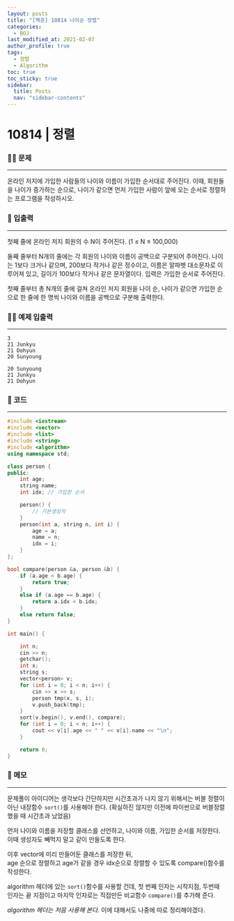 ```yaml
---
layout: posts
title: "[백준] 10814 나이순 정렬"
categories:
  - BOJ
last_modified_at: 2021-02-07
author_profile: true
tags:
  - 정렬
  - Algorithm
toc: true
toc_sticky: true
sidebar:
  title: Posts
  nav: "sidebar-contents"
---
```

# 10814 | 정렬


### 🙋‍♀️ 문제

-----

온라인 저지에 가입한 사람들의 나이와 이름이 가입한 순서대로 주어진다. 이때, 회원들을 나이가 증가하는 순으로, 나이가 같으면 먼저 가입한 사람이 앞에 오는 순서로 정렬하는 프로그램을 작성하시오.

### 🙌 입출력

-----

첫째 줄에 온라인 저지 회원의 수 N이 주어진다. (1 ≤ N ≤ 100,000)

둘째 줄부터 N개의 줄에는 각 회원의 나이와 이름이 공백으로 구분되어 주어진다. 나이는 1보다 크거나 같으며, 200보다 작거나 같은 정수이고, 이름은 알파벳 대소문자로 이루어져 있고, 길이가 100보다 작거나 같은 문자열이다. 입력은 가입한 순서로 주어진다.

첫째 줄부터 총 N개의 줄에 걸쳐 온라인 저지 회원을 나이 순, 나이가 같으면 가입한 순으로 한 줄에 한 명씩 나이와 이름을 공백으로 구분해 출력한다.

### 🙋‍♂️ 예제 입출력

-----

```
3
21 Junkyu
21 Dohyun
20 Sunyoung
```

```
20 Sunyoung
21 Junkyu
21 Dohyun
```

### 🚀 코드

-----

```c++
#include <iostream>
#include <vector>
#include <list>
#include <string>
#include <algorithm>
using namespace std;

class person {
public:
	int age;
	string name;
	int idx; // 가입한 순서

	person() {
		// 기본생성자
	}
	person(int a, string n, int i) {
		age = a;
		name = n;
		idx = i;
	}
};

bool compare(person &a, person &b) {
	if (a.age < b.age) {
		return true;
	}
	else if (a.age == b.age) {
		return a.idx < b.idx;
	}
	else return false;
}

int main() {

	int n;
	cin >> n;
	getchar();
	int x;
	string s;
	vector<person> v;
	for (int i = 0; i < n; i++) {
		cin >> x >> s;
		person tmp(x, s, i);
		v.push_back(tmp);
	}
	sort(v.begin(), v.end(), compare);
	for (int i = 0; i < n; i++) {
		cout << v[i].age << " " << v[i].name << "\n";
	}

	return 0;
}
```

### 🌠 메모

-----

문제풀이 아이디어는 생각보다 간단하지만 시간초과가 나지 않기 위해서는 버블 정렬이 아닌 내장함수 ```sort()```를 사용해야 한다. (확실하진 않지만 이전에 파이썬으로 버블정렬 했을 때 시간초과 났었음)

먼저 나이와 이름을 저장할 클래스를 선언하고, 나이와 이름, 가입한 순서를 저장한다. 이때 생성자도 빼먹지 말고 같이 만들도록 한다.

이후 vector에 미리 만들어둔 클래스를 저장한 뒤,<br>
age 순으로 정렬하고 age가 같을 경우 idx순으로 정렬할 수 있도록 compare()함수를 작성한다.

algorithm 헤더에 있는 ```sort()```함수를 사용할 건데, 첫 번째 인자는 시작지점, 두번때 인자는 끝 지점이고 마지막 인자로는 직접만든 비교함수 ```compare()```를 추가해 준다.


*algorithm 헤더는 처음 사용해 본다.* 이에 대해서도 나중에 따로 정리해야겠다.
